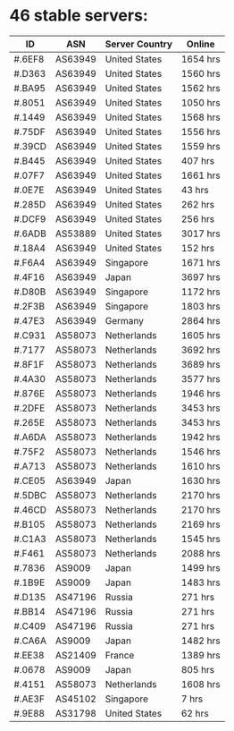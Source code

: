 # 46 stable servers:

| ID | ASN | Server Country | Online |
| ------ | ------ | ------ | ------ |
| #.6EF8 | AS63949 | United States | 1654 hrs |
| #.D363 | AS63949 | United States | 1560 hrs |
| #.BA95 | AS63949 | United States | 1562 hrs |
| #.8051 | AS63949 | United States | 1050 hrs |
| #.1449 | AS63949 | United States | 1568 hrs |
| #.75DF | AS63949 | United States | 1556 hrs |
| #.39CD | AS63949 | United States | 1559 hrs |
| #.B445 | AS63949 | United States | 407 hrs |
| #.07F7 | AS63949 | United States | 1661 hrs |
| #.0E7E | AS63949 | United States | 43 hrs |
| #.285D | AS63949 | United States | 262 hrs |
| #.DCF9 | AS63949 | United States | 256 hrs |
| #.6ADB | AS53889 | United States | 3017 hrs |
| #.18A4 | AS63949 | United States | 152 hrs |
| #.F6A4 | AS63949 | Singapore | 1671 hrs |
| #.4F16 | AS63949 | Japan | 3697 hrs |
| #.D80B | AS63949 | Singapore | 1172 hrs |
| #.2F3B | AS63949 | Singapore | 1803 hrs |
| #.47E3 | AS63949 | Germany | 2864 hrs |
| #.C931 | AS58073 | Netherlands | 1605 hrs |
| #.7177 | AS58073 | Netherlands | 3692 hrs |
| #.8F1F | AS58073 | Netherlands | 3689 hrs |
| #.4A30 | AS58073 | Netherlands | 3577 hrs |
| #.876E | AS58073 | Netherlands | 1946 hrs |
| #.2DFE | AS58073 | Netherlands | 3453 hrs |
| #.265E | AS58073 | Netherlands | 3453 hrs |
| #.A6DA | AS58073 | Netherlands | 1942 hrs |
| #.75F2 | AS58073 | Netherlands | 1546 hrs |
| #.A713 | AS58073 | Netherlands | 1610 hrs |
| #.CE05 | AS63949 | Japan | 1630 hrs |
| #.5DBC | AS58073 | Netherlands | 2170 hrs |
| #.46CD | AS58073 | Netherlands | 2170 hrs |
| #.B105 | AS58073 | Netherlands | 2169 hrs |
| #.C1A3 | AS58073 | Netherlands | 1545 hrs |
| #.F461 | AS58073 | Netherlands | 2088 hrs |
| #.7836 | AS9009 | Japan | 1499 hrs |
| #.1B9E | AS9009 | Japan | 1483 hrs |
| #.D135 | AS47196 | Russia | 271 hrs |
| #.BB14 | AS47196 | Russia | 271 hrs |
| #.C409 | AS47196 | Russia | 271 hrs |
| #.CA6A | AS9009 | Japan | 1482 hrs |
| #.EE38 | AS21409 | France | 1389 hrs |
| #.0678 | AS9009 | Japan | 805 hrs |
| #.4151 | AS58073 | Netherlands | 1608 hrs |
| #.AE3F | AS45102 | Singapore | 7 hrs |
| #.9E88 | AS31798 | United States | 62 hrs |

